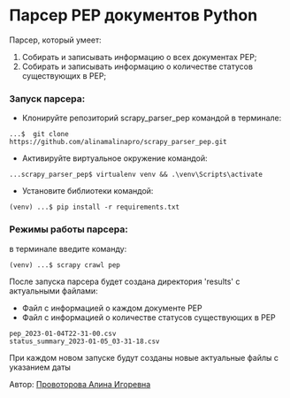 # Парсер PEP документов Python

Парсер, который умеет:
1. Собирать и записывать информацию о всех документах PEP;
2. Собирать и записывать информацию о количестве статусов существующих в PEP;

### Запуск парсера:
- Клонируйте репозиторий scrapy_parser_pep командой в терминале:
```commandline
...$  git clone https://github.com/alinamalinapro/scrapy_parser_pep.git
```
- Активируйте виртуальное окружение командой:
```commandline
...scrapy_parser_pep$ virtualenv venv && .\venv\Scripts\activate
```
- Установите библиотеки командой:
```
(venv) ...$ pip install -r requirements.txt
```

### Режимы работы парсера:

в терминале введите команду:

```
(venv) ...$ scrapy crawl pep

```

После запуска парсера будет создана директория 'results' с актуальными файлами:

- Файл с информацией о каждом документе PEP 
- Файл с информацией о количестве статусов существующих в PEP
```
pep_2023-01-04T22-31-00.csv
status_summary_2023-01-05_03-31-18.csv
```
При каждом новом запуске будут созданы новые актуальные файлы с указанием даты

Автор: [Провоторова Алина Игоревна](https://t.me/alinamalina998)



